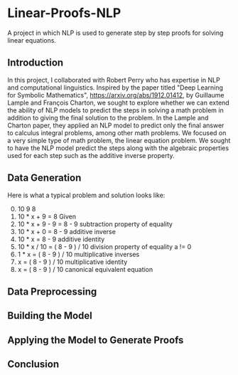 # Linear-Proofs-NLP
A project in which NLP is used to generate step by step proofs for solving linear equations.

## Introduction
In this project, I collaborated with Robert Perry who has expertise in NLP and computational linguistics.  Inspired by the paper titled "Deep Learning for Symbolic Mathematics", https://arxiv.org/abs/1912.01412, by Guillaume Lample and François Charton, we sought to explore whether we can extend the ability of NLP models to predict the steps in solving a math problem in addition to giving the final solution to the problem.  In the Lample and Charton paper, they applied an NLP model to predict only the final answer to calculus integral problems, among other math problems.  We focused on a very simple type of math problem, the linear equation problem.  We sought to have the NLP model predict the steps along with the algebraic properties used for each step such as the additive inverse property.  
## Data Generation

Here is what a typical problem and solution looks like:
 
 0. 10 9 8
 1. 10 * x + 9 = 8	Given
 2. 10 * x + 9 - 9 = 8 - 9	subtraction property of equality
 3. 10 * x + 0 = 8 - 9	additive inverse
 4. 10 * x = 8 - 9	additive identity
 5. 10 * x / 10 = ( 8 - 9 ) / 10	division property of equality a != 0
 6. 1 * x = ( 8 - 9 ) / 10	multiplicative inverses
 7. x = ( 8 - 9 ) / 10	multiplicative identity
 8. x = ( 8 - 9 ) / 10	canonical equivalent equation 

## Data Preprocessing

## Building the Model

## Applying the Model to Generate Proofs

## Conclusion
